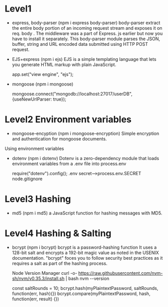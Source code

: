 # Level1

- express, body-parser (npm i express body-parser)
  body-parser extract the entire body portion of an incoming request stream and exposes it on req. body . The middleware was a part of Express. js earlier but now you have to install it separately. This body-parser module parses the JSON, buffer, string and URL encoded data submitted using HTTP POST request.

- EJS+express (npm i ejs)
  EJS is a simple templating language that lets you generate HTML markup with plain JavaScript.

  app.set("view engine", "ejs");

- mongoose (npm i mongoose)

  mongoose.connect("mongodb://localhost:27017/userDB", {useNewUrlParser: true});

# Level2 Environment variables

- mongoose-encyption (npm i mongoose-encryption)
  Simple encryption and authentication for mongoose documents.

Using environment variables

- dotenv (npm i dotenv)
  Dotenv is a zero-dependency module that loads environment variables from a .env file into process.env

  require("dotenv").config();
  .env
  secret-->process.env.SECRET
  node.gitignore

# Level3 Hashing

- md5 (npm i md5)
  a JavaScript function for hashing messages with MD5.

# Level4 Hashing & Salting

- bcrypt (npm i bcrypt)
  bcrypt is a password-hashing function
  It uses a 128-bit salt and encrypts a 192-bit magic value as noted in the USENIX documentation. "bcrypt" foces you to follow security best practices as it requires a salt as part of the hashing process.

  Node Version Manager
  curl -o- https://raw.githubusercontent.com/nvm-sh/nvm/v0.35.3/install.sh | bash
  nvm --version

  const saltRounds = 10;
  bcrypt.hash(myPlaintextPassword, saltRounds, function(err, hash){})
  bcrypt.compare(myPlaintextPassword, hash, function(err, result) {})
